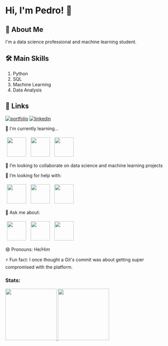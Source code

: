 # Hi, I'm Pedro! 👋


## 🚀 About Me
I'm a data science professional and machine learning student.

## 🛠 Main Skills
1. Python
2. SQL
3. Machine Learning
4. Data Analysis

## 🔗 Links
[![portfolio](https://img.shields.io/badge/my_portfolio-000?style=for-the-badge&logo=ko-fi&logoColor=white)](https://github.com/Pedro-A-D-S)
[![linkedin](https://img.shields.io/badge/linkedin-0A66C2?style=for-the-badge&logo=linkedin&logoColor=white)](https://www.linkedin.com/in/pedro-a-d-s/)

🧠 I'm currently learning...


<img src="https://cdn.jsdelivr.net/gh/devicons/devicon/icons/amazonwebservices/amazonwebservices-plain-wordmark.svg" width="60" height="60" vspace="5" hspace="5"/> <img src="https://cdn.jsdelivr.net/gh/devicons/devicon/icons/git/git-original.svg" width="60" height="60" vspace="5" hspace="5"/> <img src="https://cdn.jsdelivr.net/gh/devicons/devicon/icons/ubuntu/ubuntu-plain.svg" width="60" height="60" vspace="5" hspace="5"/>
                 
          
          
               
          
👯 I’m looking to collaborate on data science and machine learning projects

🤔 I’m looking for help with:


<img src="https://cdn.jsdelivr.net/gh/devicons/devicon/icons/selenium/selenium-original.svg" width="60" height="60" vspace="5" hspace="5"/> <img src="https://cdn.jsdelivr.net/gh/devicons/devicon/icons/tensorflow/tensorflow-original.svg" width="60" height="60" vspace="5" hspace="5"/> <img src="https://cdn.jsdelivr.net/gh/devicons/devicon/icons/java/java-original.svg" width="60" height="60" vspace="5" hspace="5"/>
          
          
          
          
💬 Ask me about:

<img src="https://cdn.jsdelivr.net/gh/devicons/devicon/icons/python/python-original-wordmark.svg" width="60" height="60" vspace="5" hspace="5"/> <img src="https://cdn.jsdelivr.net/gh/devicons/devicon/icons/vscode/vscode-original.svg" width="60" height="60" vspace="5" hspace="5"/> <img src="https://cdn.jsdelivr.net/gh/devicons/devicon/icons/linkedin/linkedin-original.svg" width="60" height="60" vspace="5" hspace="5"/> 
          
😄 Pronouns: He/Him

⚡ Fun fact: I once thought a Git's commit was about getting super compromised with the platform. 

### Stats:

<div>
<a href="https://github.com/Pedro-A-D-S">
<img height="160em" src="https://github-readme-stats.vercel.app/api/top-langs/?username=Pedro-A-D-S&layout=compact&langs_count=7&theme=dracula"/>
<img height="160em" src="https://github-readme-stats.vercel.app/api?username=Pedro-A-D-S&show_icons=true&theme=dracula&include_all_commits=true&count_private=true"/>
</div>
